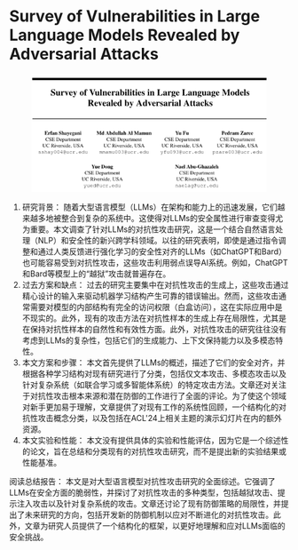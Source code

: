 # Survey of Vulnerabilities in Large Language Models  Revealed by Adversarial Attacks

<figure><img src="../.gitbook/assets/image (9) (1) (1) (1) (1) (1) (1) (1) (1) (1) (1) (1) (1) (1) (1) (1) (1) (1) (1) (1) (1) (1) (1) (1).png" alt=""><figcaption></figcaption></figure>

1. 研究背景： 随着大型语言模型（LLMs）在架构和能力上的迅速发展，它们越来越多地被整合到复杂的系统中。这使得对LLMs的安全属性进行审查变得尤为重要。本文调查了针对LLMs的对抗性攻击研究，这是一个结合自然语言处理（NLP）和安全性的新兴跨学科领域。以往的研究表明，即使是通过指令调整和通过人类反馈进行强化学习的安全性对齐的LLMs（如ChatGPT和Bard）也可能容易受到对抗性攻击，这些攻击利用弱点误导AI系统。例如，ChatGPT和Bard等模型上的“越狱”攻击就普遍存在。
2. 过去方案和缺点： 过去的研究主要集中在对抗性攻击的生成上，这些攻击通过精心设计的输入来驱动机器学习结构产生可靠的错误输出。然而，这些攻击通常需要对模型的内部结构有完全的访问权限（白盒访问），这在实际应用中是不现实的。此外，现有的攻击方法在对抗性样本的生成上存在局限性，尤其是在保持对抗性样本的自然性和有效性方面。此外，对抗性攻击的研究往往没有考虑到LLMs的复杂性，包括它们的生成能力、上下文保持能力以及多模态特性。
3. 本文方案和步骤： 本文首先提供了LLMs的概述，描述了它们的安全对齐，并根据各种学习结构对现有研究进行了分类，包括仅文本攻击、多模态攻击以及针对复杂系统（如联合学习或多智能体系统）的特定攻击方法。文章还对关注于对抗性攻击根本来源和潜在防御的工作进行了全面的评论。为了使这个领域对新手更加易于理解，文章提供了对现有工作的系统性回顾，一个结构化的对抗性攻击概念分类，以及包括在ACL'24上相关主题的演示幻灯片在内的额外资源。
4. 本文实验和性能： 本文没有提供具体的实验和性能评估，因为它是一个综述性的论文，旨在总结和分类现有的对抗性攻击研究，而不是提出新的实验结果或性能基准。

阅读总结报告： 本文是对大型语言模型对抗性攻击研究的全面综述。它强调了LLMs在安全方面的脆弱性，并探讨了对抗性攻击的多种类型，包括越狱攻击、提示注入攻击以及针对复杂系统的攻击。文章还讨论了现有防御策略的局限性，并提出了未来研究的方向，包括开发新的防御机制以应对不断进化的对抗性攻击。此外，文章为研究人员提供了一个结构化的框架，以更好地理解和应对LLMs面临的安全挑战。
